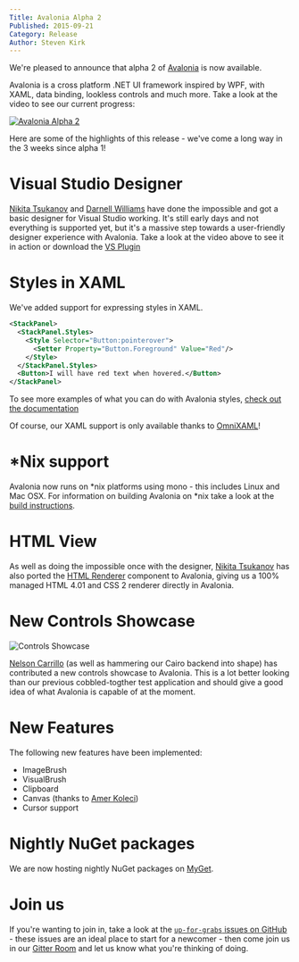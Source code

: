 ```yaml
---
Title: Avalonia Alpha 2
Published: 2015-09-21
Category: Release
Author: Steven Kirk
---
```


We're pleased to announce that alpha 2 of
[Avalonia](https://github.com/grokys/Avalonia/) is now available.

Avalonia is a cross platform .NET UI framework inspired by WPF, with XAML, data
binding, lookless controls and much more. Take a look at the video to see our
current progress:

[![Avalonia Alpha 2](http://i.imgur.com/gYqwl0o.png)](https://www.youtube.com/watch?v=c_AB_XSILp0 "Avalonia Alpha 2")

Here are some of the highlights of this release - we've come a long way in the
3 weeks since alpha 1!

# Visual Studio Designer

[Nikita Tsukanov](https://github.com/kekekeks) and [Darnell Williams](https://github.com/ImaBrokeDude) have done the impossible and
got a basic designer for Visual Studio working. It's still early days and not
everything is supported yet, but it's a massive step towards a user-friendly
designer experience with Avalonia. Take a look at the video above to see it in
action or download the [VS Plugin](https://visualstudiogallery.msdn.microsoft.com/a4542e8a-b56c-4295-8df1-7e220178b873)

# Styles in XAML

We've added support for expressing styles in XAML.

```xml
<StackPanel>
  <StackPanel.Styles>
    <Style Selector="Button:pointerover">
      <Setter Property="Button.Foreground" Value="Red"/>
    </Style>
  </StackPanel.Styles>
  <Button>I will have red text when hovered.</Button>
</StackPanel>
```

To see more examples of what you can do with Avalonia styles, [check out the documentation](https://github.com/Avalonia/Avalonia/blob/master/docs/styles.md)

Of course, our XAML support is only available thanks to [OmniXAML](https://github.com/superjmn/omnixaml)!

# \*Nix support

Avalonia now runs on \*nix platforms using mono - this includes Linux and Mac
OSX. For information on building Avalonia on \*nix take a look at the [build
instructions](https://github.com/Avalonia/Avalonia/blob/master/docs/build.md).

# HTML View

As well as doing the impossible once with the designer, [Nikita Tsukanov](https://github.com/kekekeks) has also ported the [HTML Renderer](https://htmlrenderer.codeplex.com/) component to Avalonia, giving us a
100% managed HTML 4.01 and CSS 2 renderer directly in Avalonia.

# New Controls Showcase

![Controls Showcase](/blog/2015-09-21-avalonia-alpha2/controls-showcase.png)

[Nelson Carrillo](https://github.com/ncarrillo) (as well as hammering our Cairo
backend into shape) has contributed a new controls showcase to Avalonia. This
is a lot better looking than our previous cobbled-togther test application and
should give a good idea of what Avalonia is capable of at the moment.

# New Features

The following new features have been implemented:

- ImageBrush
- VisualBrush
- Clipboard
- Canvas (thanks to [Amer Koleci](https://github.com/amerkoleci))
- Cursor support

# Nightly NuGet packages

We are now hosting nightly NuGet packages on [MyGet](https://www.myget.org/F/avalonia-nightly/api/v2/Packages).

# Join us

If you're wanting to join in, take a look at the [`up-for-grabs` issues on
GitHub](https://github.com/Avalonia/Avalonia/labels/up-for-grabs) - these issues
are an ideal place to start for a newcomer - then come join us in our [Gitter Room](https://gitter.im/Avalonia/Avalonia)
and let us know what you're thinking of doing.
